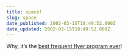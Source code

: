 ```yaml
---
title: space!
slug: space
date_published: 2002-03-15T18:49:52.000Z
date_updated: 2002-03-15T18:49:52.000Z
---
```


Why, it’s the [best frequent flyer program ever](http://www.usair.com/about/press/nw_02_0311.htm)!
